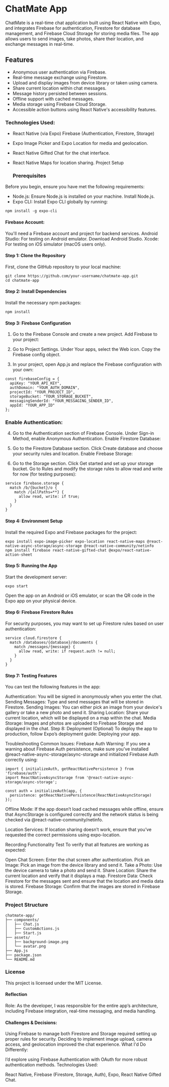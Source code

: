 # ChatMate App

ChatMate is a real-time chat application built using React Native with Expo, and integrates Firebase for authentication, Firestore for database management, and Firebase Cloud Storage for storing media files. The app allows users to send images, take photos, share their location, and exchange messages in real-time.

## Features

* Anonymous user authentication via Firebase. 
* Real-time message exchange using Firestore. 
* Upload and display images from device library or taken using camera. 
* Share current location within chat messages. 
* Message history persisted between sessions. 
* Offline support with cached messages. 
* Media storage using Firebase Cloud Storage.
* Accessible action buttons using React Native's accessibility features. 

### Technologies Used: 
* React Native (via Expo) Firebase (Authentication, Firestore, Storage) 
* Expo Image Picker and Expo Location for media and geolocation. 
* React Native Gifted Chat for the chat interface. 
* React Native Maps for location sharing. Project Setup
   
   ### Prerequisites

Before you begin, ensure you have met the following requirements:
* Node.js: Ensure Node.js is installed on your machine. Install Node.js.
* Expo CLI: Install Expo CLI globally by running:
```
npm install -g expo-cli
```

#### Firebase Account: 
You'll need a Firebase account and project for backend services.
Android Studio: For testing on Android emulator. Download Android Studio.
Xcode: For testing on iOS simulator (macOS users only).

#### Step 1: Clone the Repository
First, clone the GitHub repository to your local machine:
```
git clone https://github.com/your-username/chatmate-app.git
cd chatmate-app
````
#### Step 2: Install Dependencies
Install the necessary npm packages:
```
npm install
````
#### Step 3: Firebase Configuration
1. Go to the Firebase Console and create a new project.
Add Firebase to your project:

2. Go to Project Settings.
Under Your apps, select the Web icon.
Copy the Firebase config object.

3. In your project, open App.js and replace the Firebase configuration with your own:
```
const firebaseConfig = {
  apiKey: "YOUR_API_KEY",
  authDomain: "YOUR_AUTH_DOMAIN",
  projectId: "YOUR_PROJECT_ID",
  storageBucket: "YOUR_STORAGE_BUCKET",
  messagingSenderId: "YOUR_MESSAGING_SENDER_ID",
  appId: "YOUR_APP_ID"
};
```

### Enable Authentication:

4. Go to the Authentication section of Firebase Console.
Under Sign-in Method, enable Anonymous Authentication.
Enable Firestore Database:

5. Go to the Firestore Database section.
Click Create database and choose your security rules and location.
Enable Firebase Storage:

6. Go to the Storage section.
Click Get started and set up your storage bucket.
Go to Rules and modify the storage rules to allow read and write for now (for testing purposes):
```
service firebase.storage {
  match /b/{bucket}/o {
    match /{allPaths=**} {
      allow read, write: if true;
    }
  }
}
````

#### Step 4: Environment Setup
Install the required Expo and Firebase packages for the project:
```
expo install expo-image-picker expo-location react-native-maps @react-native-async-storage/async-storage @react-native-community/netinfo
npm install firebase react-native-gifted-chat @expo/react-native-action-sheet
````

#### Step 5: Running the App
Start the development server:
```
expo start
```
Open the app on an Android or iOS emulator, or scan the QR code in the Expo app on your physical device.

#### Step 6: Firebase Firestore Rules
For security purposes, you may want to set up Firestore rules based on user authentication:
```
service cloud.firestore {
  match /databases/{database}/documents {
    match /messages/{message} {
      allow read, write: if request.auth != null;
    }
  }
}
```

#### Step 7: Testing Features
You can test the following features in the app:

Authentication: You will be signed in anonymously when you enter the chat.
Sending Messages: Type and send messages that will be stored in Firestore.
Sending Images: You can either pick an image from your device's gallery or take a new photo and send it.
Sharing Location: Share your current location, which will be displayed on a map within the chat.
Media Storage: Images and photos are uploaded to Firebase Storage and displayed in the chat.
Step 8: Deployment (Optional)
To deploy the app to production, follow Expo’s deployment guide: Deploying your app.

Troubleshooting
Common Issues:
Firebase Auth Warning: If you see a warning about Firebase Auth persistence, make sure you've installed @react-native-async-storage/async-storage and initialized Firebase Auth correctly using:
```
import { initializeAuth, getReactNativePersistence } from 'firebase/auth';
import ReactNativeAsyncStorage from '@react-native-async-storage/async-storage';

const auth = initializeAuth(app, {
  persistence: getReactNativePersistence(ReactNativeAsyncStorage)
});
```


Offline Mode: If the app doesn’t load cached messages while offline, ensure that AsyncStorage is configured correctly and the network status is being checked via @react-native-community/netinfo.

Location Services: If location sharing doesn’t work, ensure that you’ve requested the correct permissions using expo-location.

Recording Functionality Test
To verify that all features are working as expected:

Open Chat Screen: Enter the chat screen after authentication.
Pick an Image: Pick an image from the device library and send it.
Take a Photo: Use the device camera to take a photo and send it.
Share Location: Share the current location and verify that it displays a map.
Firestore Data: Check Firestore for the messages sent and ensure that the location and media data is stored.
Firebase Storage: Confirm that the images are stored in Firebase Storage.

### Project Structure
```
chatmate-app/
├── components/
│   ├── Chat.js
│   ├── CustomActions.js
│   ├── Start.js
├── assets/
│   ├── background-image.png
│   └── avatar.png
├── App.js
├── package.json
└── README.md
```
### License
This project is licensed under the MIT License.

#### Reflection
Role: As the developer, I was responsible for the entire app’s architecture, including Firebase integration, real-time messaging, and media handling.

#### Challenges & Decisions:

Using Firebase to manage both Firestore and Storage required setting up proper rules for security.
Deciding to implement image upload, camera access, and geolocation improved the chat experience.
What I'd Do Differently:

I’d explore using Firebase Authentication with OAuth for more robust authentication methods.
Technologies Used:

React Native, Firebase (Firestore, Storage, Auth), Expo, React Native Gifted Chat.
